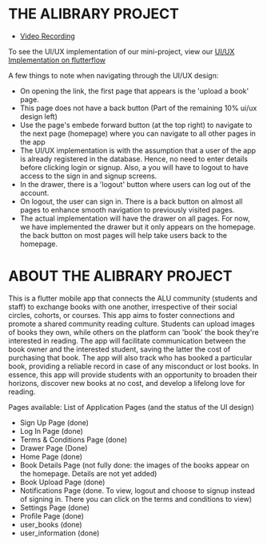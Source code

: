 # THE ALIBRARY PROJECT

- [Video Recording](https://drive.google.com/file/d/1DzPP_T4fZphSydr8XXEQAG-7tadoWukX/view?usp=sharing)


To see the UI/UX implementation of our mini-project, view our [UI/UX Implementation on flutterflow](https://app.flutterflow.io/share/mob-dev2-ft2lj0)

A few things to note when navigating through the UI/UX design:
- On opening the link, the first page that appears is the 'upload a book' page.
- This page does not have a back button (Part of the remaining 10% ui/ux design left)
- Use the page's embede forward button (at the top right) to navigate to the next page (homepage) where you can navigate to all other pages in the app
- The UI/UX implementation is with the assumption that a user of the app is already registered in the database. Hence, no need to enter details before clicking login or signup. Also, a you will have to logout to have access to the sign in and signup screens.
- In the drawer, there is a 'logout' button where users can log out of the account.
- On logout, the user can sign in. There is a back button on almost all pages to enhance smooth navigation to previously visited pages.
- The actual implementation will have the drawer on all pages. For now, we have implemented the drawer but it only appears on the homepage. the back button on most pages will help take users back to the homepage.

# ABOUT THE ALIBRARY PROJECT
This is a flutter mobile app that connects the ALU community (students and staff) to exchange books with one another, irrespective of their social circles, cohorts, or courses. This app aims to foster connections and promote a shared community reading culture. Students can upload images of books they own, while others on the platform can 'book' the book they're interested in reading. The app will facilitate communication between the book owner and the interested student, saving the latter the cost of purchasing that book. The app will also track who has booked a particular book, providing a reliable record in case of any misconduct or lost books. In essence, this app will provide students with an opportunity to broaden their horizons, discover new books at no cost, and develop a lifelong love for reading.

Pages available:
List of Application Pages (and the status of the UI design)

- Sign Up Page (done)
- Log In Page (done)
- Terms & Conditions Page (done)
- Drawer Page (Done)
- Home Page (done)
- Book Details Page (not fully done: the images of the books appear on the homepage. Details are not yet added)
- Book Upload Page (done)
- Notifications Page (done. To view, logout and choose to signup instead of signing in. There you can click on the terms and conditions to view)
- Settings Page (done)
- Profile Page (done)
- user_books  (done)
- user_information (done)


